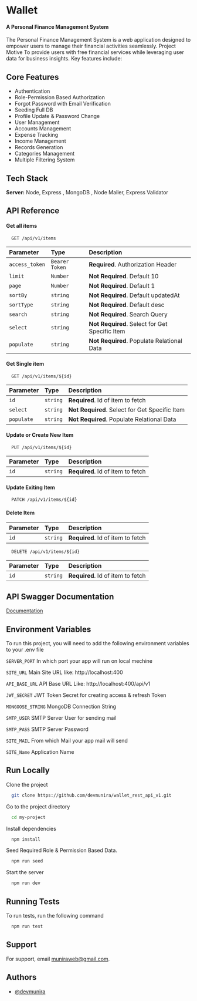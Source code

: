 
# Wallet
#### A Personal Finance Management System

The Personal Finance Management System is a web application designed to empower users to manage their financial activities seamlessly. Project Motive To provide users with free financial services while leveraging user data for business insights. Key features include:


## Core Features

 - Authentication
 - Role-Permission Based Authorization
 - Forgot Password with Email Verification
 - Seeding Full DB
 - Profile Update & Password Change
 - User Management
 - Accounts Management
 - Expense Tracking
 - Income Management
 - Records Generation
 - Categories Management
 - Multiple Filtering System


## Tech Stack

**Server:** Node, Express , MongoDB , Node Mailer, Express Validator


## API Reference

#### Get all items

```http
  GET /api/v1/items
```

| Parameter | Type     | Description                |
| :-------- | :------- | :------------------------- |
| `access_token` | `Bearer Token` | **Required**. Authorization Header |
| `limit` | `Number` | **Not Required**. Default 10 |
| `page` | `Number` | **Not Required**. Default 1 |
| `sortBy` | `string` | **Not Required**. Default updatedAt |
| `sortType` | `string` | **Not Required**. Default desc |
| `search` | `string` | **Not Required**. Search Query |
| `select` | `string` | **Not Required**. Select for Get Specific Item |
| `populate` | `string` | **Not Required**. Populate Relational Data |

#### Get Single item

```http
  GET /api/v1/items/${id}
```

| Parameter | Type     | Description                       |
| :-------- | :------- | :-------------------------------- |
| `id`      | `string` | **Required**. Id of item to fetch |
| `select` | `string` | **Not Required**. Select for Get Specific Item |
| `populate` | `string` | **Not Required**. Populate Relational Data |

#### Update or Create New Item
```http
  PUT /api/v1/items/${id}
```

| Parameter | Type     | Description                       |
| :-------- | :------- | :-------------------------------- |
| `id`      | `string` | **Required**. Id of item to fetch |

#### Update Exiting Item
```http
  PATCH /api/v1/items/${id}
```
#### Delete Item
| Parameter | Type     | Description                       |
| :-------- | :------- | :-------------------------------- |
| `id`      | `string` | **Required**. Id of item to fetch |


```http
  DELETE /api/v1/items/${id}
```

| Parameter | Type     | Description                       |
| :-------- | :------- | :-------------------------------- |
| `id`      | `string` | **Required**. Id of item to fetch |





## API Swagger Documentation

[Documentation](https://app.swaggerhub.com/apis/FSWFOFFICIAL/wallet/1.0.0#/)


## Environment Variables

To run this project, you will need to add the following environment variables to your .env file

`SERVER_PORT` In which port your app will run on local mechine

`SITE_URL` Main Site URL like: http://localhost:400

`API_BASE_URL` API Base URL Like: http://localhost:400/api/v1

`JWT_SECRET` JWT Token Secret for creating access & refresh Token

`MONGOOSE_STRING` MongoDB Connection String 

`SMTP_USER` SMTP Server User for sending mail

`SMTP_PASS` SMTP Server Password

`SITE_MAIL` From which Mail your app mail will send

`SITE_Name` Application Name




## Run Locally

Clone the project

```bash
  git clone https://github.com/devmunira/wallet_rest_api_v1.git
```

Go to the project directory

```bash
  cd my-project
```

Install dependencies

```bash
  npm install
```
Seed Required Role & Permission Based Data.

```bash
  npm run seed
```
Start the server

```bash
  npm run dev
```


## Running Tests

To run tests, run the following command

```bash
  npm run test
```


## Support

For support, email muniraweb@gmail.com.


## Authors

- [@devmunira](https://www.github.com/devmunira)

